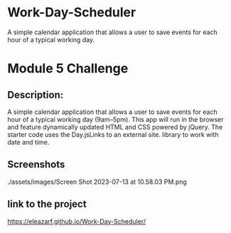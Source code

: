 # Work-Day-Scheduler
A simple calendar application that allows a user to save events for each hour of a typical working day.

# Module 5 Challenge

## Description:<br>
A simple calendar application that allows a user to save events for each hour of a typical working day (9am–5pm). This app will run in the browser and feature dynamically updated HTML and CSS powered by jQuery. The starter code uses the Day.jsLinks to an external site. library to work with date and time.<br>


## Screenshots<br>
./assets/images/Screen Shot 2023-07-13 at 10.58.03 PM.png<br>

## link to the project <br>
https://eleazarf.github.io/Work-Day-Scheduler/<br>
